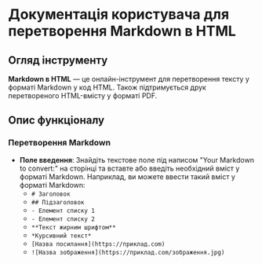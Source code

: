 # Документація користувача для перетворення Markdown в HTML

## Огляд інструменту

**Markdown в HTML** — це онлайн-інструмент для перетворення тексту у форматі Markdown у код HTML. Також підтримується друк перетвореного HTML-вмісту у форматі PDF.

## Опис функціоналу

### Перетворення Markdown

* **Поле введення**: Знайдіть текстове поле під написом "Your Markdown to convert:" на сторінці та вставте або введіть необхідний вміст у форматі Markdown. Наприклад, ви можете ввести такий вміст у форматі Markdown:
  * `# Заголовок`
  * `## Підзаголовок`
  * `- Елемент списку 1`
  * `- Елемент списку 2`
  * `**Текст жирним шрифтом**`
  * `*Курсивний текст*`
  * `[Назва посилання](https://приклад.com)`
  * `![Назва зображення](https://приклад.com/зображення.jpg)`